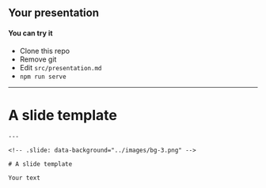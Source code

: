 <!-- .slide: data-background="../images/bg-1.png" -->

## Your presentation

#### You can try it

- Clone this repo
- Remove git
- Edit `src/presentation.md`
- `npm run serve`

---

<!-- .slide: data-background="../images/bg-5.png" -->

# A slide template


    ---

    <!-- .slide: data-background="../images/bg-3.png" -->

    # A slide template

    Your text




